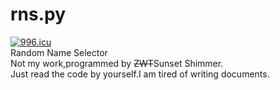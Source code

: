 # rns.py
[![996.icu](https://img.shields.io/badge/link-996.icu-red.svg)](https://996.icu)  
Random Name Selector  
Not my work,programmed by ~~ZWT~~Sunset Shimmer.  
Just read the code by yourself.I am tired of writing documents.
